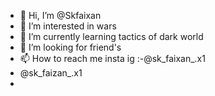 - 👋 Hi, I’m @Skfaixan
- 👀 I’m interested in wars
- 🌱 I’m currently learning tactics of dark world 
- 💞️ I’m looking for friend's 
- 📫 How to reach me insta ig :-@sk_faixan_.x1
- @sk_faizan_.x1
- 

